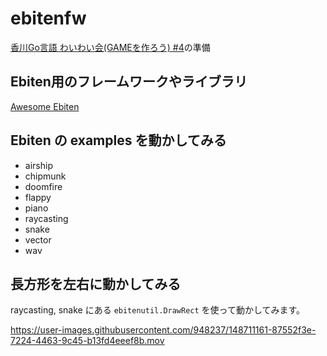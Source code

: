 # ebitenfw

[香川Go言語 わいわい会(GAMEを作ろう) #4](https://gdgshikoku.connpass.com/event/233968/)の準備

## Ebiten用のフレームワークやライブラリ

[Awesome Ebiten](https://github.com/sedyh/awesome-ebiten)

## Ebiten の examples を動かしてみる
- airship
- chipmunk
- doomfire
- flappy
- piano
- raycasting
- snake
- vector
- wav

## 長方形を左右に動かしてみる
raycasting, snake にある `ebitenutil.DrawRect` を使って動かしてみます。



https://user-images.githubusercontent.com/948237/148711161-87552f3e-7224-4463-9c45-b13fd4eeef8b.mov

